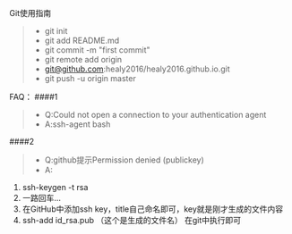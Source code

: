 Git使用指南

>* git init
>* git add README.md
>* git commit -m "first commit"
>* git remote add origin  
>* git@github.com:healy2016/healy2016.github.io.git
>* git push -u origin master



FAQ：
####1
>* Q:Could not open a connection to your authentication agent
>* A:ssh-agent bash

####2
>* Q:github提示Permission denied (publickey)
>* A:  
  
  1) ssh-keygen -t rsa  
  2) 一路回车...  
  3) 在GitHub中添加ssh key，title自己命名即可，key就是刚才生成的文件内容  
  4) ssh-add id_rsa.pub （这个是生成的文件名） 在git中执行即可

